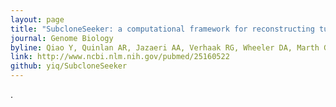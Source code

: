 ```yaml
---
layout: page
title: "SubcloneSeeker: a computational framework for reconstructing tumor clone structure for cancer variant interpretation and prioritization"
journal: Genome Biology
byline: Qiao Y, Quinlan AR, Jazaeri AA, Verhaak RG, Wheeler DA, Marth GT. 2014.
link: http://www.ncbi.nlm.nih.gov/pubmed/25160522
github: yiq/SubcloneSeeker
---
```


 .